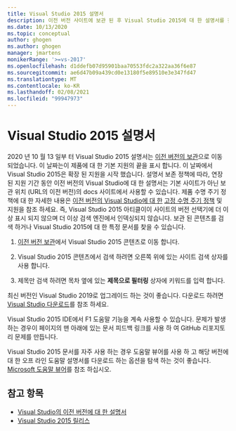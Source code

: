 ```yaml
---
title: Visual Studio 2015 설명서
description: 이전 버전 사이트에 보관 된 후 Visual Studio 2015에 대 한 설명서를 찾는 방법입니다.
ms.date: 10/13/2020
ms.topic: conceptual
author: ghogen
ms.author: ghogen
manager: jmartens
monikerRange: '>=vs-2017'
ms.openlocfilehash: d1ddefb07d95901baa70553fdc2a322aa36f6e87
ms.sourcegitcommit: ae6d47b09a439cd0e13180f5e89510e3e347fd47
ms.translationtype: MT
ms.contentlocale: ko-KR
ms.lasthandoff: 02/08/2021
ms.locfileid: "99947973"
---
```

# <a name="visual-studio-2015-documentation"></a>Visual Studio 2015 설명서

2020 년 10 월 13 일부 터 Visual Studio 2015 설명서는 [이전 버전의 보관](/previous-versions/visualstudio/visual-studio-2015)으로 이동 되었습니다. 이 날짜는이 제품에 대 한 기본 지원의 끝을 표시 합니다. 이 날짜에서 Visual Studio 2015은 확장 된 지원을 시작 했습니다. 설명서 보존 정책에 따라, 연장 된 지원 기간 동안 이전 버전의 Visual Studio에 대 한 설명서는 기본 사이트가 아닌 보관 위치 (URL의 이전 버전)의 docs 사이트에서 사용할 수 있습니다. 제품 수명 주기 정책에 대 한 자세한 내용은 [이전 버전의 Visual Studio에 대 한](/visualstudio/releases/2019/servicing#support-for-older-versions-of-visual-studio) [고정 수명 주기 정책](/lifecycle/policies/fixed) 및 지원을 참조 하세요. 즉, Visual Studio 2015 아티클이이 사이트의 버전 선택기에 더 이상 표시 되지 않으며 더 이상 검색 엔진에서 인덱싱되지 않습니다. 보관 된 콘텐츠를 검색 하거나 Visual Studio 2015에 대 한 특정 문서를 찾을 수 있습니다.

1. [이전 버전 보관](/previous-versions/visualstudio/visual-studio-2015)에서 Visual Studio 2015 콘텐츠로 이동 합니다.

1. Visual Studio 2015 콘텐츠에서 검색 하려면 오른쪽 위에 있는 사이트 검색 상자를 사용 합니다.

1. 제목만 검색 하려면 목차 옆에 있는 **제목으로 필터링** 상자에 키워드를 입력 합니다.

최신 버전인 Visual Studio 2019로 업그레이드 하는 것이 좋습니다. 다운로드 하려면 [Visual Studio 다운로드](https://visualstudio.microsoft.com/downloads/)를 참조 하세요.

Visual Studio 2015 IDE에서 F1 도움말 기능을 계속 사용할 수 있습니다. 문제가 발생 하는 경우이 페이지의 맨 아래에 있는 문서 피드백 링크를 사용 하 여 GitHub 리포지토리 문제를 만듭니다.

Visual Studio 2015 문서를 자주 사용 하는 경우 도움말 뷰어를 사용 하 고 해당 버전에 대 한 오프 라인 도움말 설명서를 다운로드 하는 옵션을 탐색 하는 것이 좋습니다. [Microsoft 도움말 뷰어](./help-viewer/overview.md)를 참조 하십시오.

## <a name="see-also"></a>참고 항목

- [Visual Studio의 이전 버전에 대 한 설명서](/previous-versions/visualstudio/)
- [Visual Studio 2015 릴리스](/visualstudio/releasenotes/vs2015-version-history)